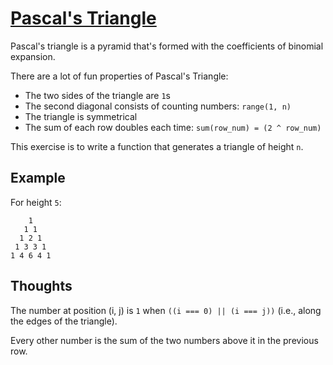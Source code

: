 # [Pascal's Triangle](https://en.wikipedia.org/wiki/Pascal%27s_triangle)

Pascal's triangle is a pyramid that's formed with the coefficients of binomial
expansion.

There are a lot of fun properties of Pascal's Triangle:

- The two sides of the triangle are `1`s
- The second diagonal consists of counting numbers: `range(1, n)`
- The triangle is symmetrical
- The sum of each row doubles each time: `sum(row_num) = (2 ^ row_num)`

This exercise is to write a function that generates a triangle of height `n`.

## Example

For height `5`:

```
    1
   1 1
  1 2 1
 1 3 3 1
1 4 6 4 1
```

## Thoughts

The number at position (i, j) is `1` when `((i === 0) || (i === j))`
(i.e., along the edges of the triangle).

Every other number is the sum of the two numbers above it in
the previous row.
